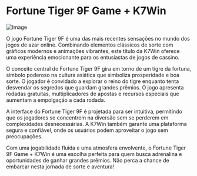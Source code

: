 # Fortune Tiger 9F Game + K7Win

![Image](https://github.com/user-attachments/assets/b9de9dee-b60e-46a0-9e49-3c6ca594ed6f)

O jogo Fortune Tiger 9F é uma das mais recentes sensações no mundo dos jogos de azar online. Combinando elementos clássicos de sorte com gráficos modernos e animações vibrantes, este título da K7Win oferece uma experiência emocionante para os entusiastas de jogos de cassino.

O conceito central do Fortune Tiger 9F gira em torno de um tigre da fortuna, símbolo poderoso na cultura asiática que simboliza prosperidade e boa sorte. O jogador é convidado a explorar o reino do tigre enquanto tenta desvendar os segredos que guardam grandes prêmios. O jogo apresenta rodadas gratuitas, multiplicadores de apostas e recursos especiais que aumentam a empolgação a cada rodada.

A interface do Fortune Tiger 9F é projetada para ser intuitiva, permitindo que os jogadores se concentrem na diversão sem se perderem em complexidades desnecessárias. A K7Win também garante uma plataforma segura e confiável, onde os usuários podem aproveitar o jogo sem preocupações.

Com uma jogabilidade fluida e uma atmosfera envolvente, o Fortune Tiger 9F Game + K7Win é uma escolha perfeita para quem busca adrenalina e oportunidades de ganhar grandes prêmios. Não perca a chance de embarcar nesta jornada de sorte e aventura!